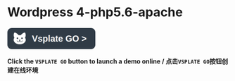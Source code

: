 # Wordpress 4-php5.6-apache

<a href="https://www.vsplate.com/?docker-compose=https://github.com/vsplate/dcenvs/wordpress/4-php5.6-apache"><img alt="VSPLATE GO" src="https://raw.githubusercontent.com/vsplate/images/master/vsgo_btn.png" width="200px"></a>

**Click the `VSPLATE GO` button to launch a demo online / 点击`VSPLATE GO`按钮创建在线环境**
